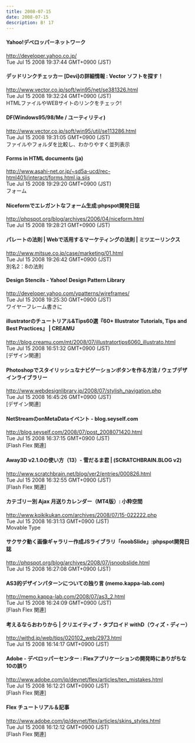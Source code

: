 ```yaml
---
title: 2008-07-15
date: 2008-07-15
description: B! 17
---
```


#### Yahoo!デベロッパーネットワーク
http://developer.yahoo.co.jp/<br>
Tue Jul 15 2008 19:37:44 GMT+0900 (JST)<br>


#### デッドリンクチェッカー [Devi]の詳細情報 : Vector ソフトを探す！
http://www.vector.co.jp/soft/win95/net/se381326.html<br>
Tue Jul 15 2008 19:32:24 GMT+0900 (JST)<br>
HTMLファイルやWEBサイトのリンクをチェック!


#### DF(Windows95/98/Me / ユーティリティ)
http://www.vector.co.jp/soft/win95/util/se113286.html<br>
Tue Jul 15 2008 19:31:05 GMT+0900 (JST)<br>
ファイルやフォルダを比較し、わかりやすく並列表示


#### Forms in HTML documents (ja)
http://www.asahi-net.or.jp/~sd5a-ucd/rec-html401j/interact/forms.html.ja.sjis<br>
Tue Jul 15 2008 19:29:20 GMT+0900 (JST)<br>
フォーム


#### Niceformでエレガントなフォーム生成:phpspot開発日誌
http://phpspot.org/blog/archives/2006/04/niceform.html<br>
Tue Jul 15 2008 19:28:21 GMT+0900 (JST)<br>


#### パレートの法則 | Webで活用するマーケティングの法則 | ミツエーリンクス
http://www.mitsue.co.jp/case/marketing/01.html<br>
Tue Jul 15 2008 19:26:42 GMT+0900 (JST)<br>
別名2：8の法則


#### Design Stencils - Yahoo! Design Pattern Library
http://developer.yahoo.com/ypatterns/wireframes/<br>
Tue Jul 15 2008 19:25:30 GMT+0900 (JST)<br>
ワイヤーフレーム書きに


#### illustratorのチュートリアル&Tips60選『60+ Illustrator Tutorials, Tips and Best Practices』 | CREAMU
http://blog.creamu.com/mt/2008/07/illustratortips6060_illustrato.html<br>
Tue Jul 15 2008 16:51:32 GMT+0900 (JST)<br>
[デザイン関連]


#### Photoshopでスタイリッシュなナビゲーションボタンを作る方法 / ウェブデザインライブラリー
http://www.webdesignlibrary.jp/2008/07/stylish_navigation.php<br>
Tue Jul 15 2008 16:45:26 GMT+0900 (JST)<br>
[デザイン関連]


#### NetStreamのonMetaDataイベント - blog.seyself.com
http://blog.seyself.com/2008/07/post_2008071420.html<br>
Tue Jul 15 2008 16:37:15 GMT+0900 (JST)<br>
[Flash Flex 関連]


#### Away3D v2.1.0の使い方（13）- 雪だるま君 | (SCRATCHBRAIN.BLOG v2)
http://www.scratchbrain.net/blog/ver2/entries/000826.html<br>
Tue Jul 15 2008 16:32:55 GMT+0900 (JST)<br>
[Flash Flex 関連]


#### カテゴリー別 Ajax 月送りカレンダー（MT4版）: 小粋空間
http://www.koikikukan.com/archives/2008/07/15-022222.php<br>
Tue Jul 15 2008 16:31:13 GMT+0900 (JST)<br>
Movable Type


#### サクサク動く画像ギャラリー作成JSライブラリ「noobSlide」:phpspot開発日誌
http://phpspot.org/blog/archives/2008/07/jsnoobslide.html<br>
Tue Jul 15 2008 16:27:08 GMT+0900 (JST)<br>


#### AS3的デザインパターンについての独り言 (memo.kappa-lab.com)
http://memo.kappa-lab.com/2008/07/as3_2.html<br>
Tue Jul 15 2008 16:24:09 GMT+0900 (JST)<br>
[Flash Flex 関連]


#### 考えるならおわりから | クリエイティブ・タブロイド withD（ウィズ・ディー）
http://withd.jp/web/tips/020102_web/2973.html<br>
Tue Jul 15 2008 16:14:17 GMT+0900 (JST)<br>


#### Adobe - デベロッパーセンター : Flexアプリケーションの開発時にありがちな10の誤り
http://www.adobe.com/jp/devnet/flex/articles/ten_mistakes.html<br>
Tue Jul 15 2008 16:12:21 GMT+0900 (JST)<br>
[Flash Flex 関連]


#### Flex チュートリアル＆記事
http://www.adobe.com/jp/devnet/flex/articles/skins_styles.html<br>
Tue Jul 15 2008 16:12:12 GMT+0900 (JST)<br>
[Flash Flex 関連]


